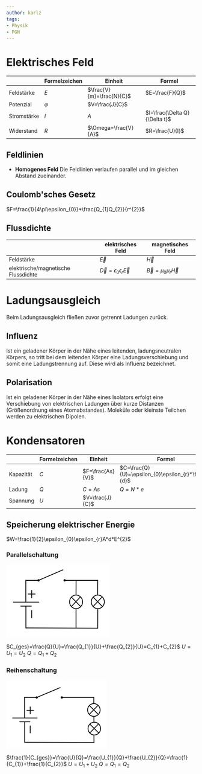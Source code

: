 ```yaml
---
author: karlz
tags:
- Physik
- FGN
---
```


# Elektrisches Feld

|             | Formelzeichen | Einheit                   | Formel                        |
| ----------- | ------------- | ------------------------- | ----------------------------- |
| Feldstärke  | $E$           | $\frac{V}{m}=\frac{N}{C}$ | $E=\frac{F}{Q}$               |
| Potenzial   | $\varphi$     | $V=\frac{J}{C}$           |                               |
| Stromstärke | $I$           | $A$                       | $I=\frac{\Delta Q}{\Delta t}$ |
| Widerstand  | $R$           | $\Omega=\frac{V}{A}$      | $R=\frac{U}{I}$               |

## Feldlinien

- **Homogenes Feld** Die Feldlinien verlaufen parallel und im gleichen Abstand zueinander.

## Coulomb'sches Gesetz

$F=\frac{1}{4\pi\epsilon_{0}}*\frac{Q_{1}Q_{2}}{r^{2}}$

## Flussdichte

|                                     | elektrisches Feld                         | magnetisches Feld               |
| ----------------------------------- | ----------------------------------------- | ------------------------------- |
| Feldstärke                          | $\vec{E}$                                 | $\vec{H}$                       |
| elektrische/magnetische Flussdichte | $\vec{D}=\epsilon_{0}\epsilon_{r}\vec{E}$ | $\vec{B}=\mu_{0}\mu_{r}\vec{H}$ |

# Ladungsausgleich

Beim Ladungsausgleich fließen zuvor getrennt Ladungen zurück.

## Influenz

Ist ein geladener Körper in der Nähe eines leitenden, ladungsneutralen Körpers, so tritt bei dem leitenden Körper eine Ladungsverschiebung und somit eine Ladungstrennung auf. Diese wird als Influenz bezeichnet.

## Polarisation

Ist ein geladener Körper in der Nähe eines Isolators erfolgt eine Verschiebung von elektrischen Ladungen über kurze Distanzen (Größenordnung eines Atomabstandes). Moleküle oder kleinste Teilchen werden zu elektrischen Dipolen.

# Kondensatoren

|           | Formelzeichen | Einheit          | Formel                                               |
| --------- | ------------- | ---------------- | ---------------------------------------------------- |
| Kapazität | $C$           | $F=\frac{As}{V}$ | $C=\frac{Q}{U}=\epsilon_{0}\epsilon_{r}*\frac{A}{d}$ |
| Ladung    | $Q$           | $C=As$           | $Q=N*e$                                              |
| Spannung  | $U$           | $V=\frac{J}{C}$  |                                                      |

## Speicherung elektrischer Energie

$W=\frac{1}{2}\epsilon_{0}\epsilon_{r}A*d*E^{2}$

### Parallelschaltung

![](../Working%20Materials/Elektrisches%20Feld/Parallelschaltung.png)

$C_{ges}=\frac{Q}{U}=\frac{Q_{1}}{U}+\frac{Q_{2}}{U}=C_{1}+C_{2}$
$U=U_{1}=U_{2}$
$Q=Q_{1}+Q_{2}$

### Reihenschaltung

![](../Working%20Materials/Elektrisches%20Feld/Reihenschaltung.png)

$\frac{1}{C_{ges}}=\frac{U}{Q}=\frac{U_{1}}{Q}+\frac{U_{2}}{Q}=\frac{1}{C_{1}}+\frac{1}{C_{2}}$
$U=U_{1}+U_{2}$
$Q=Q_{1}=Q_{2}$
